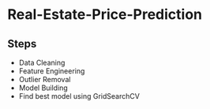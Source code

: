 # Real-Estate-Price-Prediction

## Steps
- Data Cleaning
- Feature Engineering
- Outlier Removal
- Model Building
- Find best model using GridSearchCV
